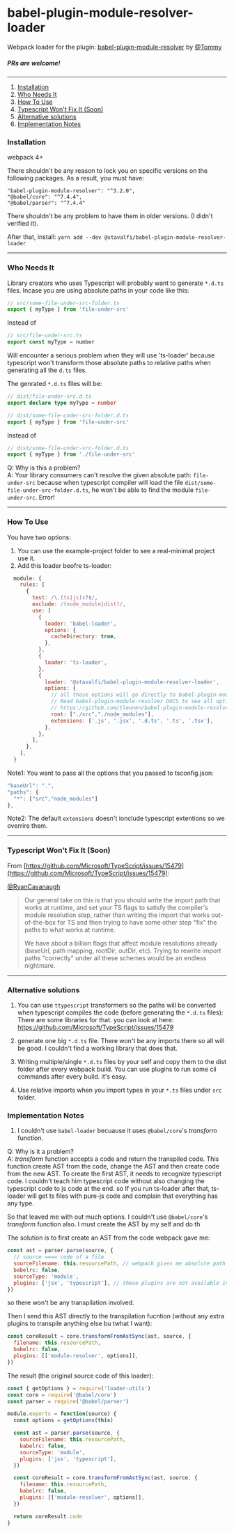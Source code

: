 # babel-plugin-module-resolver-loader

Webpack loader for the plugin: [babel-plugin-module-resolver](https://github.com/tleunen/babel-plugin-module-resolver) by [@Tommy](Tommy)

##### PRs are welcome!

---

1. [Installation](#installation)
2. [Who Needs It](#who-needs-it)
3. [How To Use](#how-to-use)
4. [Typescript Won't Fix It (Soon)](#installation)
5. [Alternative solutions](#alternative-solutions)
6. [Implementation Notes](#implementation-notes)

### Installation

webpack 4+

There shouldn't be any reason to lock you on specific versions on the following packages.
As a result, you must have:

```
"babel-plugin-module-resolver": "^3.2.0",
"@babel/core": "^7.4.4",
"@babel/parser": "^7.4.4"
```

There shouldn't be any problem to have them in older versions. (I didn't verified it).

After that, install: `yarn add --dev @stavalfi/babel-plugin-module-resolver-loader`

---

### Who Needs It

Library creators who uses Typescript will probably want to generate `*.d.ts` files. Incase you are using absolute paths in your code like this:

```typescript
// src/some-file-under-src-folder.ts
export { myType } from 'file-under-src'
```

Instead of

```typescript
// src/file-under-src.ts
export const myType = number
```

Will encounter a serious problem when they will use 'ts-loader' because typescript won't transform those absolute paths to relative paths when generating all the `d.ts` files.

The genrated `*.d.ts` files will be:

```typescript
// dist/file-under-src.d.ts
export declare type myType = number
```

```typescript
// dist/some-file-under-src-folder.d.ts
export { myType } from 'file-under-src'
```

Instead of

```typescript
// dist/some-file-under-src-folder.d.ts
export { myType } from './file-under-src'
```

Q: Why is this a problem?
<br/>
A: Your library consumers can't resolve the given absolute path: `file-under-src` because when typescript compiler will load the file `dist/some-file-under-src-folder.d.ts`, he won't be able to find the module `file-under-src`. Error!

---

### How To Use

You have two options:

1. You can use the example-project folder to see a real-minimal project use it.
2. Add this loader beofre ts-loader:

```javascript
  module: {
    rules: [
      {
        test: /\.(ts|js)x?$/,
        exclude: /(node_module|dist)/,
        use: [
          {
            loader: 'babel-loader',
            options: {
              cacheDirectory: true,
            },
          },
          {
            loader: 'ts-loader',
          },
          {
            loader: '@stavalfi/babel-plugin-module-resolver-loader',
            options: {
              // all those options will go directly to babel-plugin-module-resolver plugin.
              // Read babel-plugin-module-resolver DOCS to see all options:
              // https://github.com/tleunen/babel-plugin-module-resolver/blob/master/DOCS.md
              root: ["./src","./node_modules"],
              extensions: ['.js', '.jsx', '.d.ts', '.ts', '.tsx'],
            },
          },
        ],
      },
    ],
  }
```

Note1: You want to pass all the options that you passed to tsconfig.json:

```javascript
"baseUrl": ".",
"paths": {
  "*": ["src","node_modules"]
},
```

Note2: The default `extensions` doesn't ionclude typescript extentions so we overrire them.

---

### Typescript Won't Fix It (Soon)

From [https://github.com/Microsoft/TypeScript/issues/15479](https://github.com/Microsoft/TypeScript/issues/15479):

[@RyanCavanaugh](https://github.com/RyanCavanaugh)

> Our general take on this is that you should write the import path that works at runtime, and set your TS flags to satisfy the compiler's module resolution step, rather than writing the import that works out-of-the-box for TS and then trying to have some other step "fix" the paths to what works at runtime.
>
> We have about a billion flags that affect module resolutions already (baseUrl, path mapping, rootDir, outDir, etc). Trying to rewrite import paths "correctly" under all these schemes would be an endless nightmare.

---

### Alternative solutions

1. You can use `ttypescript` transformers so the paths will be converted when typescript compiles the code (before generating the `*.d.ts` files): There are some libraries for that. you can look at here: https://github.com/Microsoft/TypeScript/issues/15479

2. generate one big `*.d.ts` file. There won't be any imports there so all will be good. I couldn't find a working library that does that.

3. Writing multiple/single `*.d.ts` files by your self and copy them to the dist folder after every webpack build. You can use plugins to run some cli commands after every build. it's easy.

4. Use relative imports when you import types in your `*.ts` files under `src` folder.

### Implementation Notes

1. I couldn't use `babel-loader` becuause it uses `@babel/core`'s _transform_ function.

Q: Why is it a problem?
<br/>
A: _transform_ function accepts a code and return the transpiled code. This function create AST from the code, change the AST and then create code from the new AST.
To create the first AST, it needs to recognize typescript code. I couldn't teach him typescript code without also changing the typescript code to js code at the end.
so If you run ts-loader after that, ts-loader will get ts files with pure-js code and complain that everything has any type.

So that leaved me with out much options. I couldn't use `@babel/core`'s _transform_ function also. I must create the AST by my self and do th

The solution is to first create an AST from the code webpack gave me:

```javascript
const ast = parser.parse(source, {
  // source ==== code of a file
  sourceFilename: this.resourcePath, // webpack gives me absolute path of the source file. Maybe I don't need to set this param here.
  babelrc: false,
  sourceType: 'module',
  plugins: ['jsx', 'typescript'], // these plugins are not available in @babel/core.transform function
})
```

so there won't be any transpilation involved.

Then I send this AST directly to the transpilation fucntion (without any extra plugins to transpile anything else bu twhat I want):

```javascript
const coreResult = core.transformFromAstSync(ast, source, {
  filename: this.resourcePath,
  babelrc: false,
  plugins: [['module-resolver', options]],
})
```

The result (the original source code of this loader):

```javascript
const { getOptions } = require('loader-utils')
const core = require('@babel/core')
const parser = require('@babel/parser')

module.exports = function(source) {
  const options = getOptions(this)

  const ast = parser.parse(source, {
    sourceFilename: this.resourcePath,
    babelrc: false,
    sourceType: 'module',
    plugins: ['jsx', 'typescript'],
  })

  const coreResult = core.transformFromAstSync(ast, source, {
    filename: this.resourcePath,
    babelrc: false,
    plugins: [['module-resolver', options]],
  })

  return coreResult.code
}
```
